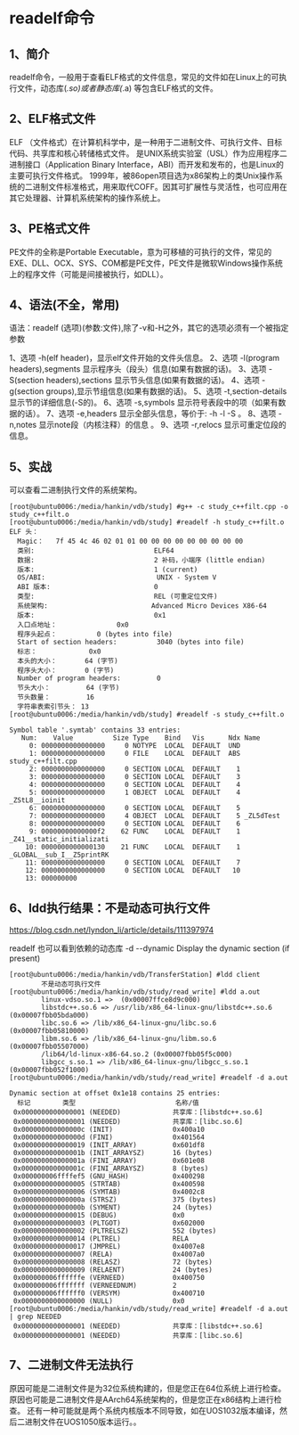 # readelf命令

## 1、简介
readelf命令，一般用于查看ELF格式的文件信息，常见的文件如在Linux上的可执行文件，动态库(*.so)或者静态库(*.a) 等包含ELF格式的文件。

## 2、ELF格式文件
ELF （文件格式）在计算机科学中，是一种用于二进制文件、可执行文件、目标代码、共享库和核心转储格式文件。
是UNIX系统实验室（USL）作为应用程序二进制接口（Application Binary Interface，ABI）而开发和发布的，也是Linux的主要可执行文件格式。
1999年，被86open项目选为x86架构上的类Unix操作系统的二进制文件标准格式，用来取代COFF。因其可扩展性与灵活性，也可应用在其它处理器、计算机系统架构的操作系统上。

## 3、PE格式文件
PE文件的全称是Portable Executable，意为可移植的可执行的文件，常见的EXE、DLL、OCX、SYS、COM都是PE文件，PE文件是微软Windows操作系统上的程序文件（可能是间接被执行，如DLL）。

## 4、语法(不全，常用)
语法：readelf (选项)(参数:文件),除了-v和-H之外，其它的选项必须有一个被指定参数

1、选项 -h(elf header)，显示elf文件开始的文件头信息。
2、选项 -l(program headers),segments 显示程序头（段头）信息(如果有数据的话)。
3、选项 -S(section headers),sections 显示节头信息(如果有数据的话)。
4、选项 -g(section groups),显示节组信息(如果有数据的话)。
5、选项 -t,section-details 显示节的详细信息(-S的)。
6、选项 -s,symbols 显示符号表段中的项（如果有数据的话）。
7、选项 -e,headers 显示全部头信息，等价于: -h -l -S 。
8、选项 -n,notes 显示note段（内核注释）的信息 。
9、选项 -r,relocs 显示可重定位段的信息。

## 5、实战
可以查看二进制执行文件的系统架构。
```
[root@ubuntu0006:/media/hankin/vdb/study] #g++ -c study_c++filt.cpp -o study_c++filt.o
[root@ubuntu0006:/media/hankin/vdb/study] #readelf -h study_c++filt.o
ELF 头：
  Magic：   7f 45 4c 46 02 01 01 00 00 00 00 00 00 00 00 00
  类别:                              ELF64
  数据:                              2 补码，小端序 (little endian)
  版本:                              1 (current)
  OS/ABI:                            UNIX - System V
  ABI 版本:                          0
  类型:                              REL (可重定位文件)
  系统架构:                          Advanced Micro Devices X86-64
  版本:                              0x1
  入口点地址：               0x0
  程序头起点：          0 (bytes into file)
  Start of section headers:          3040 (bytes into file)
  标志：             0x0
  本头的大小：       64 (字节)
  程序头大小：       0 (字节)
  Number of program headers:         0
  节头大小：         64 (字节)
  节头数量：         16
  字符串表索引节头： 13
[root@ubuntu0006:/media/hankin/vdb/study] #readelf -s study_c++filt.o

Symbol table '.symtab' contains 33 entries:
   Num:    Value          Size Type    Bind   Vis      Ndx Name
     0: 0000000000000000     0 NOTYPE  LOCAL  DEFAULT  UND
     1: 0000000000000000     0 FILE    LOCAL  DEFAULT  ABS study_c++filt.cpp
     2: 0000000000000000     0 SECTION LOCAL  DEFAULT    1
     3: 0000000000000000     0 SECTION LOCAL  DEFAULT    3
     4: 0000000000000000     0 SECTION LOCAL  DEFAULT    4
     5: 0000000000000000     1 OBJECT  LOCAL  DEFAULT    4 _ZStL8__ioinit
     6: 0000000000000000     0 SECTION LOCAL  DEFAULT    5
     7: 0000000000000000     4 OBJECT  LOCAL  DEFAULT    5 _ZL5dTest
     8: 0000000000000000     0 SECTION LOCAL  DEFAULT    6
     9: 00000000000000f2    62 FUNC    LOCAL  DEFAULT    1 _Z41__static_initializati
    10: 0000000000000130    21 FUNC    LOCAL  DEFAULT    1 _GLOBAL__sub_I__Z5printRK
    11: 0000000000000000     0 SECTION LOCAL  DEFAULT    7
    12: 0000000000000000     0 SECTION LOCAL  DEFAULT   10
    13: 000000000
```

## 6、ldd执行结果：不是动态可执行文件
https://blog.csdn.net/lyndon_li/article/details/111397974

readelf 也可以看到依赖的动态库
-d --dynamic           Display the dynamic section (if present)

```
[root@ubuntu0006:/media/hankin/vdb/TransferStation] #ldd client
        不是动态可执行文件
[root@ubuntu0006:/media/hankin/vdb/study/read_write] #ldd a.out
        linux-vdso.so.1 =>  (0x00007ffce8d9c000)
        libstdc++.so.6 => /usr/lib/x86_64-linux-gnu/libstdc++.so.6 (0x00007fbb05bda000)
        libc.so.6 => /lib/x86_64-linux-gnu/libc.so.6 (0x00007fbb05810000)
        libm.so.6 => /lib/x86_64-linux-gnu/libm.so.6 (0x00007fbb05507000)
        /lib64/ld-linux-x86-64.so.2 (0x00007fbb05f5c000)
        libgcc_s.so.1 => /lib/x86_64-linux-gnu/libgcc_s.so.1 (0x00007fbb052f1000)
[root@ubuntu0006:/media/hankin/vdb/study/read_write] #readelf -d a.out

Dynamic section at offset 0x1e18 contains 25 entries:
  标记        类型                         名称/值
 0x0000000000000001 (NEEDED)             共享库：[libstdc++.so.6]
 0x0000000000000001 (NEEDED)             共享库：[libc.so.6]
 0x000000000000000c (INIT)               0x400a10
 0x000000000000000d (FINI)               0x401564
 0x0000000000000019 (INIT_ARRAY)         0x601df8
 0x000000000000001b (INIT_ARRAYSZ)       16 (bytes)
 0x000000000000001a (FINI_ARRAY)         0x601e08
 0x000000000000001c (FINI_ARRAYSZ)       8 (bytes)
 0x000000006ffffef5 (GNU_HASH)           0x400298
 0x0000000000000005 (STRTAB)             0x400598
 0x0000000000000006 (SYMTAB)             0x4002c8
 0x000000000000000a (STRSZ)              375 (bytes)
 0x000000000000000b (SYMENT)             24 (bytes)
 0x0000000000000015 (DEBUG)              0x0
 0x0000000000000003 (PLTGOT)             0x602000
 0x0000000000000002 (PLTRELSZ)           552 (bytes)
 0x0000000000000014 (PLTREL)             RELA
 0x0000000000000017 (JMPREL)             0x4007e8
 0x0000000000000007 (RELA)               0x4007a0
 0x0000000000000008 (RELASZ)             72 (bytes)
 0x0000000000000009 (RELAENT)            24 (bytes)
 0x000000006ffffffe (VERNEED)            0x400750
 0x000000006fffffff (VERNEEDNUM)         2
 0x000000006ffffff0 (VERSYM)             0x400710
 0x0000000000000000 (NULL)               0x0
[root@ubuntu0006:/media/hankin/vdb/study/read_write] #readelf -d a.out | grep NEEDED
 0x0000000000000001 (NEEDED)             共享库：[libstdc++.so.6]
 0x0000000000000001 (NEEDED)             共享库：[libc.so.6]
```

## 7、二进制文件无法执行
原因可能是二进制文件是为32位系统构建的，但是您正在64位系统上进行检查。
原因也可能是二进制文件是AArch64系统架构的，但是您正在x86结构上进行检查。
还有一种可能就是两个系统内核版本不同导致，如在UOS1032版本编译，然后二进制文件在UOS1050版本运行。。
